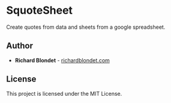 # SquoteSheet

Create quotes from data and sheets from a google spreadsheet.

## Author

* **Richard Blondet** - [richardblondet.com](http://richardblondet.com/)

## License

This project is licensed under the MIT License.